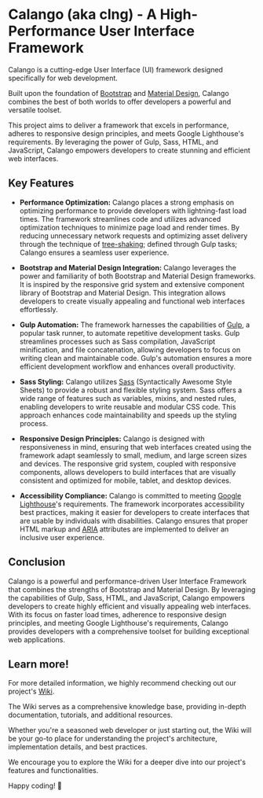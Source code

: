 # Calango (aka clng) - A High-Performance User Interface Framework

Calango is a cutting-edge User Interface (UI) framework designed specifically for web development.

Built upon the foundation of [Bootstrap](https://getbootstrap.com/) and [Material Design](https://material.io/), Calango combines the best of both worlds to offer developers a powerful and versatile toolset.

This project aims to deliver a framework that excels in performance, adheres to responsive design principles, and meets Google Lighthouse's requirements. By leveraging the power of Gulp, Sass, HTML, and JavaScript, Calango empowers developers to create stunning and efficient web interfaces.

## Key Features

- **Performance Optimization:** Calango places a strong emphasis on optimizing performance to provide developers with lightning-fast load times. The framework streamlines code and utilizes advanced optimization techniques to minimize page load and render times. By reducing unnecessary network requests and optimizing asset delivery through the technique of [tree-shaking](https://en.wikipedia.org/wiki/Tree_shaking); defined through Gulp tasks; Calango ensures a seamless user experience.

- **Bootstrap and Material Design Integration:** Calango leverages the power and familiarity of both Bootstrap and Material Design frameworks. It is inspired by the responsive grid system and extensive component library of Bootstrap and Material Design. This integration allows developers to create visually appealing and functional web interfaces effortlessly.

- **Gulp Automation:** The framework harnesses the capabilities of [Gulp](https://gulpjs.com/), a popular task runner, to automate repetitive development tasks. Gulp streamlines processes such as Sass compilation, JavaScript minification, and file concatenation, allowing developers to focus on writing clean and maintainable code. Gulp's automation ensures a more efficient development workflow and enhances overall productivity.

- **Sass Styling:** Calango utilizes [Sass](https://sass-lang.com/) (Syntactically Awesome Style Sheets) to provide a robust and flexible styling system. Sass offers a wide range of features such as variables, mixins, and nested rules, enabling developers to write reusable and modular CSS code. This approach enhances code maintainability and speeds up the styling process.

- **Responsive Design Principles:** Calango is designed with responsiveness in mind, ensuring that web interfaces created using the framework adapt seamlessly to small, medium, and large screen sizes and devices. The responsive grid system, coupled with responsive components, allows developers to build interfaces that are visually consistent and optimized for mobile, tablet, and desktop devices.

- **Accessibility Compliance:** Calango is committed to meeting [Google Lighthouse](https://github.com/GoogleChrome/lighthouse)'s requirements. The framework incorporates accessibility best practices, making it easier for developers to create interfaces that are usable by individuals with disabilities. Calango ensures that proper HTML markup and [ARIA](https://web.dev/learn/accessibility/aria-html/) attributes are implemented to deliver an inclusive user experience.

## Conclusion

Calango is a powerful and performance-driven User Interface Framework that combines the strengths of Bootstrap and Material Design. By leveraging the capabilities of Gulp, Sass, HTML, and JavaScript, Calango empowers developers to create highly efficient and visually appealing web interfaces. With its focus on faster load times, adherence to responsive design principles, and meeting Google Lighthouse's requirements, Calango provides developers with a comprehensive toolset for building exceptional web applications.

## Learn more!

For more detailed information, we highly recommend checking out our project's [Wiki](https://github.com/msmachadodossantos/calango/wiki).

The Wiki serves as a comprehensive knowledge base, providing in-depth documentation, tutorials, and additional resources.

Whether you're a seasoned web developer or just starting out, the Wiki will be your go-to place for understanding the project's architecture, implementation details, and best practices.

We encourage you to explore the Wiki for a deeper dive into our project's features and functionalities.

Happy coding! 🙂

